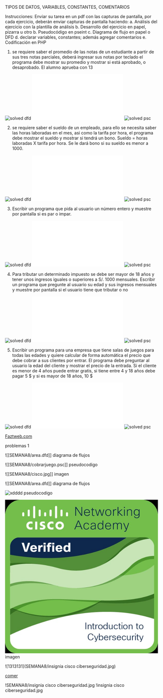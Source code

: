 TIPOS DE DATOS, VARIABLES, CONSTANTES, COMENTARIOS

Instrucciones:
Enviar su tarea en un pdf con las capturas de pantalla, por cada ejercicio, deberán enviar capturas de pantalla haciendo:
a.	Análisis del ejercicio con la plantilla de análisis
b.	Desarrollo del ejercicio en papel, pizarra u otro
b.	Pseudocódigo en pseint
c.	Diagrama de flujo en papel o DFD
d.	declarar variables, constantes; además agregar comentarios
e.	Codificación en PHP

1.	se requiere saber el promedio de las notas de un estudiante a partir de sus tres notas parciales, deberá ingresar sus notas por teclado el programa debe mostrar su promedio y mostrar si está aprobado, o desaprobado. El alumno aprueba con 13

![solved dfd](SEMANA8/promedio.dfd)
![solved php ](SEMANA8/promedioaprueba.php)
![solved psc ](SEMANA8/El_numero_mayor.psc)


2.	se requiere saber el sueldo de un empleado, para ello se necesita saber las horas laboradas en el mes, asi como la tarifa por hora, el programa debe mostrar el sueldo y mostrar si tendrá un bono. 
Sueldo = horas laboradas X tarifa por hora. 
Se le dará bono si su sueldo es menor a 1000.

![solved dfd](SEMANA8/sueldo.dfd)
![solved php ](SEMANA8/sueldobono.php)
![solved psc ](SEMANA8/calcularsueldo.psc)



3.	Escribir un programa que pida al usuario un número entero y muestre por pantalla si es par o impar.

![solved dfd](SEMANA8/sueldo.dfd)
![solved php ](SEMANA8/sueldobono.php)
![solved psc ](SEMANA8/calcularsueldo.psc)

4.	Para tributar un determinado impuesto se debe ser mayor de 18 años y tener unos ingresos iguales o superiores a S/. 1000 mensuales. Escribir un programa que pregunte al usuario su edad y sus ingresos mensuales y muestre por pantalla si el usuario tiene que tributar o no

![solved dfd](SEMANA8/tributar.dfd)
![solved php ](SEMANA8/edadtributar.php)
![solved psc ](SEMANA8/tributar.psc)

5.	Escribir un programa para una empresa que tiene salas de juegos para todas las edades y quiere calcular de forma automática el precio que debe cobrar a sus clientes por entrar. El programa debe preguntar al usuario la edad del cliente y mostrar el precio de la entrada. Si el cliente es menor de 4 años puede entrar gratis, si tiene entre 4 y 18 años debe pagar 5 $ y si es mayor de 18 años, 10 $

![solved dfd](SEMANA8/cobrarjuego.dfd)
![solved php ](SEMANA8/cobrarjuego.php)
![solved psc ](SEMANA8/cobrarjuego.psc)



[Faztweb.com](https://www.faztweb.com)


problemas 1
[](LOGICA-DE-PROGRAMACION/SEMANA8/area.dfd)


![[SEMANA8/area.dfd]] diagrama de flujos

![[SEMANA8/cobrarjuego.psc]] pseudocodigo

![[SEMANA8/cisco.jpg]] imagen


![[SEMANA8/area.dfd]] diagrama de flujos

![xdddd](cobrarjuego.psc) pseudocodigo

![imagen](cisco.jpg) imagen

![1313131](SEMANA8/insignia cisco ciberseguridad.jpg)

[comer](https://youtu.be/dEKEXoJEFE0?si=8J6PEHbZCHGY2AH0)


!SEMANA8/insignia cisco ciberseguridad.jpg
!insignia cisco ciberseguridad.jpg
